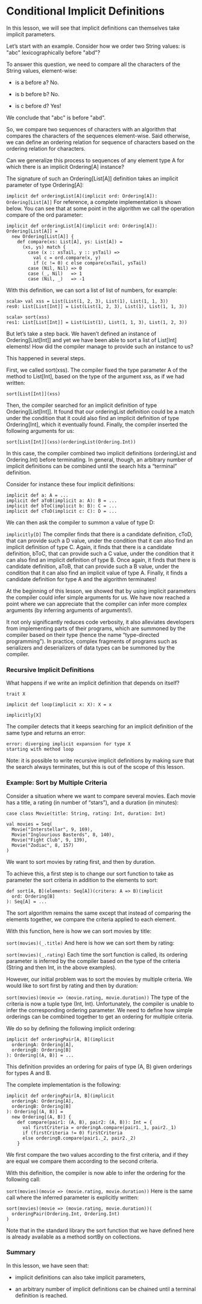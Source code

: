 # Conditional Implicit Definitions

In this lesson, we will see that implicit definitions can themselves take implicit parameters.

Let’s start with an example. Consider how we order two String values: is "abc" lexicographically before "abd"?

To answer this question, we need to compare all the characters of the String values, element-wise:

- is a before a? No.

- is b before b? No.

- is c before d? Yes!

We conclude that "abc" is before "abd".

So, we compare two sequences of characters with an algorithm that compares the characters of the sequences element-wise. Said otherwise, we can define an ordering relation for sequence of characters based on the ordering relation for characters.

Can we generalize this process to sequences of any element type A for which there is an implicit Ordering[A] instance?

The signature of such an Ordering[List[A]] definition takes an implicit parameter of type Ordering[A]:

`implicit def orderingList[A](implicit ord: Ordering[A]): Ordering[List[A]]` 
For reference, a complete implementation is shown below. You can see that at some point in the algorithm we call the operation compare of the ord parameter:

```
implicit def orderingList[A](implicit ord: Ordering[A]): Ordering[List[A]] =
  new Ordering[List[A]] {
    def compare(xs: List[A], ys: List[A]) =
      (xs, ys) match {
        case (x :: xsTail, y :: ysTail) =>
          val c = ord.compare(x, y)
          if (c != 0) c else compare(xsTail, ysTail)
        case (Nil, Nil) => 0
        case (_, Nil)   => 1
        case (Nil, _)   => -1
```
With this definition, we can sort a list of list of numbers, for example:

```
scala> val xss = List(List(1, 2, 3), List(1), List(1, 1, 3))
res0: List[List[Int]] = List(List(1, 2, 3), List(1), List(1, 1, 3))

scala> sort(xss)
res1: List[List[Int]] = List(List(1), List(1, 1, 3), List(1, 2, 3)) 
```
But let’s take a step back. We haven’t defined an instance of Ordering[List[Int]] and yet we have been able to sort a list of List[Int] elements! How did the compiler manage to provide such an instance to us?

This happened in several steps.

First, we called sort(xss). The compiler fixed the type parameter A of the method to List[Int], based on the type of the argument xss, as if we had written:

`sort[List[Int]](xss)`

Then, the compiler searched for an implicit definition of type Ordering[List[Int]]. It found that our orderingList definition could be a match under the condition that it could also find an implicit definition of type Ordering[Int], which it eventually found. Finally, the compiler inserted the following arguments for us:

`sort[List[Int]](xss)(orderingList(Ordering.Int))`

In this case, the compiler combined two implicit definitions (orderingList and Ordering.Int) before terminating. In general, though, an arbitrary number of implicit definitions can be combined until the search hits a “terminal” definition.

Consider for instance these four implicit definitions:

```
implicit def a: A = ...
implicit def aToB(implicit a: A): B = ...
implicit def bToC(implicit b: B): C = ...
implicit def cToD(implicit c: C): D = ... 
```
We can then ask the compiler to summon a value of type D:

`implicitly[D]`
The compiler finds that there is a candidate definition, cToD, that can provide such a D value, under the condition that it can also find an implicit definition of type C. Again, it finds that there is a candidate definition, bToC, that can provide such a C value, under the condition that it can also find an implicit definition of type B. Once again, it finds that there is candidate definition, aToB, that can provide such a B value, under the condition that it can also find an implicit value of type A. Finally, it finds a candidate definition for type A and the algorithm terminates!

At the beginning of this lesson, we showed that by using implicit parameters the compiler could infer simple arguments for us. We have now reached a point where we can appreciate that the compiler can infer more complex arguments (by inferring arguments of arguments!).

It not only significantly reduces code verbosity, it also alleviates developers from implementing parts of their programs, which are summoned by the compiler based on their type (hence the name “type-directed programming”). In practice, complex fragments of programs such as serializers and deserializers of data types can be summoned by the compiler.

### Recursive Implicit Definitions
What happens if we write an implicit definition that depends on itself?

```
trait X

implicit def loop(implicit x: X): X = x

implicitly[X]
```
The compiler detects that it keeps searching for an implicit definition of the same type and returns an error:
```
error: diverging implicit expansion for type X
starting with method loop 
```
Note: it is possible to write recursive implicit definitions by making sure that the search always terminates, but this is out of the scope of this lesson.

### Example: Sort by Multiple Criteria
Consider a situation where we want to compare several movies. Each movie has a title, a rating (in number of “stars”), and a duration (in minutes):

```
case class Movie(title: String, rating: Int, duration: Int)

val movies = Seq(
  Movie("Interstellar", 9, 169),
  Movie("Inglourious Basterds", 8, 140),
  Movie("Fight Club", 9, 139),
  Movie("Zodiac", 8, 157)
)
```
We want to sort movies by rating first, and then by duration.

To achieve this, a first step is to change our sort function to take as parameter the sort criteria in addition to the elements to sort:

```
def sort[A, B](elements: Seq[A])(critera: A => B)(implicit
  ord: Ordering[B]
): Seq[A] = ...
```
The sort algorithm remains the same except that instead of comparing the elements together, we compare the criteria applied to each element.

With this function, here is how we can sort movies by title:

`sort(movies)(_.title)`
And here is how we can sort them by rating:

`sort(movies)(_.rating)`
Each time the sort function is called, its ordering parameter is inferred by the compiler based on the type of the criteria (String and then Int, in the above examples).

However, our initial problem was to sort the movies by multiple criteria. We would like to sort first by rating and then by duration:

`sort(movies)(movie => (movie.rating, movie.duration))`
The type of the criteria is now a tuple type (Int, Int). Unfortunately, the compiler is unable to infer the corresponding ordering parameter. We need to define how simple orderings can be combined together to get an ordering for multiple criteria.

We do so by defining the following implicit ordering:

```
implicit def orderingPair[A, B](implicit
  orderingA: Ordering[A],
  orderingB: Ordering[B]
): Ordering[(A, B)] = ...
```
This definition provides an ordering for pairs of type (A, B) given orderings for types A and B.

The complete implementation is the following:

```
implicit def orderingPair[A, B](implicit
  orderingA: Ordering[A],
  orderingB: Ordering[B]
): Ordering[(A, B)] =
  new Ordering[(A, B)] {
    def compare(pair1: (A, B), pair2: (A, B)): Int = {
      val firstCriteria = orderingA.compare(pair1._1, pair2._1)
      if (firstCriteria != 0) firstCriteria
      else orderingB.compare(pair1._2, pair2._2)
    }
```
We first compare the two values according to the first criteria, and if they are equal we compare them according to the second criteria.

With this definition, the compiler is now able to infer the ordering for the following call:

`sort(movies)(movie => (movie.rating, movie.duration))`
Here is the same call where the inferred parameter is explicitly written:

```
sort(movies)(movie => (movie.rating, movie.duration))(
  orderingPair(Ordering.Int, Ordering.Int)
)
```
Note that in the standard library the sort function that we have defined here is already available as a method sortBy on collections.

### Summary
In this lesson, we have seen that:

- implicit definitions can also take implicit parameters,

- an arbitrary number of implicit definitions can be chained until a terminal definition is reached.


